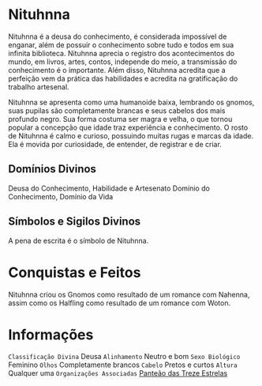 <!-- TITLE: Nituhnna -->
<!-- SUBTITLE: Deusa do Conhecimento, Habilidade e Artesenato -->

# Nituhnna
Nituhnna é a deusa do conhecimento, é considerada impossível de enganar, além de possuir o conhecimento sobre tudo e todos em sua infinita biblioteca. Nituhnna aprecia o registro dos acontecimentos do mundo, em livros, artes, contos, independe do meio, a transmissão do conhecimento é o importante. Além disso, Nituhnna acredita que a perfeição vem da prática das habilidades e acredita na gratificação do trabalho artesenal.

Nituhnna se apresenta como uma humanoide baixa, lembrando os gnomos, suas pupilas são completamente brancas e seus cabelos dos mais profundo negro. Sua forma costuma ser magra e velha, o que tornou popular a concepção que idade traz experiência e conhecimento. O rosto de Nituhnna é calmo e curioso, possuindo muitas rugas e marcas da idade. Ela é movida por curiosidade, de entender, de registrar e de criar.
## Domínios Divinos
Deusa do Conhecimento, Habilidade e Artesenato Domínio do Conhecimento, Domínio da Vida

## Símbolos e Sigilos Divinos
A pena de escrita é o símbolo de Nituhnna.

# Conquistas e Feitos
Nituhnna criou os Gnomos como resultado de um romance com Nahenna, assim como os Halfling como resultado de um romance com Woton.

# Informações
`Classificação Divina` Deusa
`Alinhamento` Neutro e bom 
`Sexo Biológico` Feminino 
`Olhos` Completamente brancos
`Cabelo` Pretos e curtos
`Altura` Qualquer uma 
`Organizações Associadas` [Panteão das Treze Estrelas](http://localhost/divindades/panteao-das-treze-estrelas#panteao-das-treze-estrelas)

